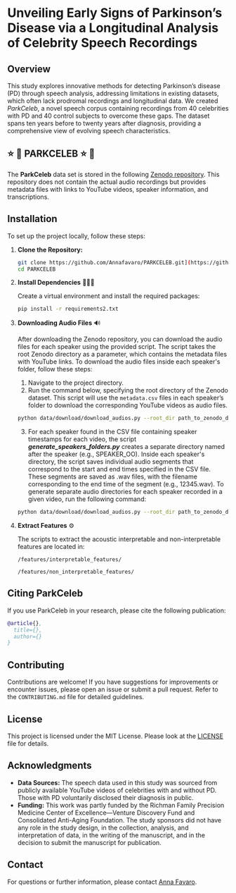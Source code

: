 # Unveiling Early Signs of Parkinson’s Disease via a Longitudinal Analysis of Celebrity Speech Recordings

## Overview 

This study explores innovative methods for detecting Parkinson’s disease (PD) through speech analysis, addressing limitations in existing datasets, which often lack prodromal recordings and longitudinal data. 
We created *ParkCeleb*, a novel speech corpus containing recordings from 40 celebrities with PD and 40 control subjects to overcome these gaps. The dataset spans ten years before to twenty years after diagnosis, providing a comprehensive view of evolving speech characteristics.

## :star: :dizzy: PARKCELEB :star: :dizzy:

The **ParkCeleb** data set is stored in the following [Zenodo repository](link). This repository does not contain the actual audio recordings but provides metadata files with links to YouTube videos, speaker information, and transcriptions. 

## Installation

To set up the project locally, follow these steps:

1. **Clone the Repository:**

   ```bash
   git clone https://github.com/Annafavaro/PARKCELEB.git](https://github.com/Annafavaro/PARKCELEB.git
   cd PARKCELEB
   ```

2. **Install Dependencies** 👩🏼‍💻

   Create a virtual environment and install the required packages:

   ```bash
   pip install -r requirements2.txt
   ```
3. **Downloading Audio Files** 🔊

   After downloading the Zenodo repository, you can download the audio files for each speaker using the provided script. The script takes the root Zenodo directory as a parameter, which contains the metadata files with YouTube links. To download the audio files inside each speaker's folder, follow these steps:

   1. Navigate to the project directory.
   2. Run the command below, specifying the root directory of the Zenodo dataset. This script will use the `metadata.csv` files in each speaker’s folder to download the corresponding YouTube videos as audio files.
   ```bash
   python data/download/download_audios.py --root_dir path_to_zenodo_directory
   ```
   3. For each speaker found in the CSV file containing speaker timestamps for each video, the script ***generate_speakers_folders.py*** creates a separate directory named after the speaker (e.g., SPEAKER_OO). Inside each speaker's directory, the script saves individual audio segments that correspond to the start and end times specified in the CSV file. These segments are saved as .wav files, with the filename corresponding to the end time of the segment (e.g., 12345.wav).
   To generate separate audio directories for each speaker recorded in a given video, run the following command:
   ```bash
   python data/download/download_audios.py --root_dir path_to_zenodo_directory
   ```
4. **Extract Features** ⚙️

   The scripts to extract the acoustic interpretable and non-interpretable features are located in:

   ```
   /features/interpretable_features/
   ```

   ```
   /features/non_interpretable_features/
   ```
## Citing ParkCeleb
If you use ParkCeleb in your research, please cite the following publication:

```bibtex
@article{},
  title={},
  author={}
}
```

## Contributing

Contributions are welcome! If you have suggestions for improvements or encounter issues, please open an issue or submit a pull request. Refer to the `CONTRIBUTING.md` file for detailed guidelines.

## License

This project is licensed under the MIT License. Please look at the [LICENSE](LICENSE) file for details.

## Acknowledgments

- **Data Sources:** The speech data used in this study was sourced from publicly available YouTube videos of celebrities with and without PD. Those with PD voluntarily disclosed their diagnosis in public.
- **Funding:** This work was partly funded by the Richman Family Precision Medicine Center of Excellence—Venture Discovery Fund and Consolidated Anti-Aging Foundation. The study sponsors did not have any role in the study design, in the collection, analysis, and interpretation of data, in the writing of the manuscript, and in the decision to submit the manuscript for publication.

## Contact

For questions or further information, please contact [Anna Favaro](mailto:afavaro1@jhu.edu).
